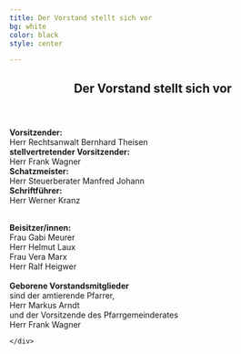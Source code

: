 ```yaml
---
title: Der Vorstand stellt sich vor
bg: white
color: black
style: center

---
```

<section id="one" class="main style1">
  <div class="container">
    <div class="row 150%">
      <div class="6u 12u$(medium)">
        <header class="major">
          <h2>Der Vorstand stellt sich vor</h2>
        </header>
         <p>
         <b>Vorsitzender:</b><br> Herr Rechtsanwalt Bernhard Theisen<br>
         <b>stellvertretender Vorsitzender:</b><br>
          Herr Frank Wagner<br>
         <b>Schatzmeister:</b><br>
          Herr Steuerberater Manfred Johann<br>
        <b>Schriftführer:</b><br>
         Herr Werner Kranz<br>
         </p>
      </div>
      <div class="6u$ 12u$(medium) important(medium)">
        <p>
        <br>
        <b>Beisitzer/innen:</b><br>
        Frau Gabi Meurer<br>
        Herr Helmut Laux<br>
        Frau Vera Marx<br>
        Herr Ralf Heigwer<br><br>        
        <b>Geborene Vorstandsmitglieder</b><br>
        sind der amtierende Pfarrer,<br>
        Herr Markus Arndt 
        <br>und der Vorsitzende des Pfarrgemeinderates<br>
        Herr Frank Wagner
        </p>
      </div>
    </div>
  </div>
</section>

<section id="two" class="main style2" style="background-position: center center;background-image: url('images/overlay1.png'), url('../../images/vorstand.jpg');">
  <div class="container">
    <div class="row 150%" style="height:340px;">
      
    </div>
  </div>
</section>